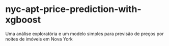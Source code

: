 # nyc-apt-price-prediction-with-xgboost
Uma análise exploratória e um modelo simples para previsão de preços por noites de imóveis em Nova York
